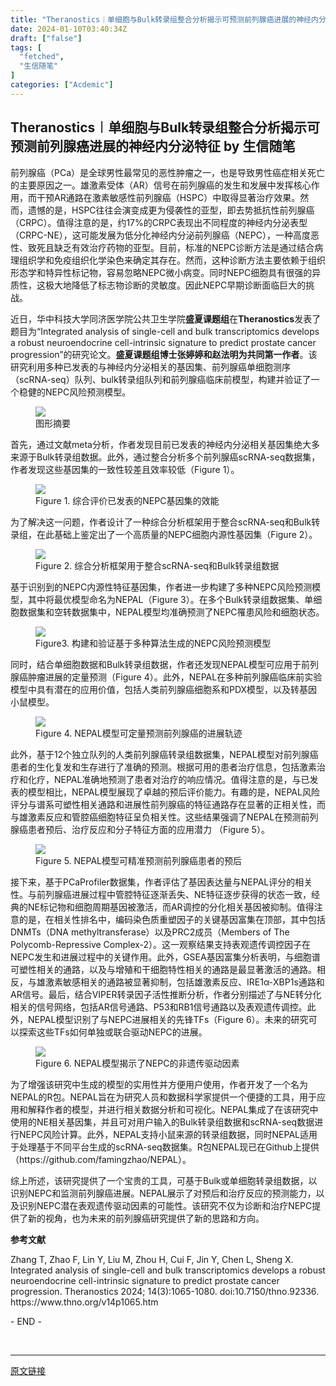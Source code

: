 ```yaml
---
title: "Theranostics︱单细胞与Bulk转录组整合分析揭示可预测前列腺癌进展的神经内分泌特征"
date: 2024-01-10T03:40:34Z
draft: ["false"]
tags: [
  "fetched",
  "生信随笔"
]
categories: ["Acdemic"]
---
```

Theranostics︱单细胞与Bulk转录组整合分析揭示可预测前列腺癌进展的神经内分泌特征 by 生信随笔
------
<div><section data-tool="mdnice编辑器" data-website="https://www.mdnice.com"><p data-tool="mdnice编辑器">前列腺癌（PCa）是全球男性最常见的恶性肿瘤之一，也是导致男性癌症相关死亡的主要原因之一。雄激素受体（AR）信号在前列腺癌的发生和发展中发挥核心作用，而<span>干预</span>AR通路在激素敏感性前列腺癌（HSPC）中取得显著治疗效果。然而，遗憾的是，HSPC往往会演变成更为侵袭性的亚型，即去势抵抗性前列腺癌（CRPC）。值得注意的是，约17%的CRPC表现出不同程度的神经内分泌表型（CRPC-NE），这可能发展为低分化神经内分泌前列腺癌（NEPC），一种高度恶性、致死且缺乏有效治疗药物的亚型。目前，标准的NEPC诊断方法是通过结合病理组织学和免疫组织化学染色来确定其存在。然而，这种诊断方法主要依赖于组织形态学和特异性标记物，容易忽略NEPC微小病变。同时NEPC细胞具有很强的异质性，这极大地降低了标志物诊断的灵敏度。因此NEPC早期诊断面临巨大的挑战。</p><p data-tool="mdnice编辑器">近日，华中科技大学同济医学院公共卫生学院<strong>盛夏课题组</strong>在<strong>Theranostics</strong>发表了题目为“Integrated analysis of single-cell and bulk transcriptomics develops a robust neuroendocrine cell-intrinsic signature to predict prostate cancer progression”的研究论文。<strong>盛夏课题组博士张婷婷和赵法明为共同第一作者</strong>。该研究利用多种已发表的与神经内分泌相关的基因集、前列腺癌单细胞测序（scRNA-seq）队列、bulk转录组队列和前列腺癌临床前模型，构建并验证了一个稳健的NEPC风险预测模型。</p><figure data-tool="mdnice编辑器"><img data-imgfileid="100004257" data-ratio="0.5" data-src="https://mmbiz.qpic.cn/mmbiz_jpg/fTW9zRI3eqWiacxYjCicMTDcpvXtCEicSTLtWjtiaucSBl9P7dX9lEEFqzkUlicHUQZWiajmIzUwFbIUicFQdBJMmicpjA/640?wx_fmt=other&amp;from=appmsg" data-type="other" data-w="1080" src="https://mmbiz.qpic.cn/mmbiz_jpg/fTW9zRI3eqWiacxYjCicMTDcpvXtCEicSTLtWjtiaucSBl9P7dX9lEEFqzkUlicHUQZWiajmIzUwFbIUicFQdBJMmicpjA/640?wx_fmt=other&amp;from=appmsg"><figcaption>图形摘要</figcaption></figure><p data-tool="mdnice编辑器">首先，通过文献meta分析，作者发现目前已发表的神经内分泌相关基因集绝大多来源于Bulk转录组数据。此外，通过整合分析多个前列腺癌scRNA-seq数据集，作者发现这些基因集的一致性较差且效率较低（Figure 1）。</p><figure data-tool="mdnice编辑器"><img data-imgfileid="100004258" data-ratio="0.7731481481481481" data-src="https://mmbiz.qpic.cn/mmbiz_jpg/fTW9zRI3eqWiacxYjCicMTDcpvXtCEicSTLO8TIiaThvoW2I0vMRibx8xe5kJLk9lYibUibdyc6jL0EsicCT7er2Cu2oCQ/640?wx_fmt=other&amp;from=appmsg" data-type="other" data-w="1080" src="https://mmbiz.qpic.cn/mmbiz_jpg/fTW9zRI3eqWiacxYjCicMTDcpvXtCEicSTLO8TIiaThvoW2I0vMRibx8xe5kJLk9lYibUibdyc6jL0EsicCT7er2Cu2oCQ/640?wx_fmt=other&amp;from=appmsg"><figcaption>Figure 1. 综合评价已发表的NEPC基因集的效能</figcaption></figure><p data-tool="mdnice编辑器">为了解决这一问题，作者设计了一种综合分析框架用于整合scRNA-seq和Bulk转录组，在此基础上鉴定出了一个高质量的NEPC细胞内源性基因集（Figure 2）。</p><figure data-tool="mdnice编辑器"><img data-imgfileid="100004256" data-ratio="0.5083333333333333" data-src="https://mmbiz.qpic.cn/mmbiz_jpg/fTW9zRI3eqWiacxYjCicMTDcpvXtCEicSTLvB4STS8szlUn5zLCialKOdWQq8ZoKAtqI2P9M3ek9GUEJR31y33o52Q/640?wx_fmt=other&amp;from=appmsg" data-type="other" data-w="1080" src="https://mmbiz.qpic.cn/mmbiz_jpg/fTW9zRI3eqWiacxYjCicMTDcpvXtCEicSTLvB4STS8szlUn5zLCialKOdWQq8ZoKAtqI2P9M3ek9GUEJR31y33o52Q/640?wx_fmt=other&amp;from=appmsg"><figcaption>Figure 2. 综合分析框架用于整合scRNA-seq和Bulk转录组数据</figcaption></figure><p data-tool="mdnice编辑器">基于识别到的NEPC内源性特征基因集，作者进一步构建了多种NEPC风险预测模型，其中将最优模型命名为NEPAL（Figure 3）。在多个Bulk转录组数据集、单细胞数据集和空转数据集中，NEPAL模型均准确预测了NEPC罹患风险和细胞状态。</p><figure data-tool="mdnice编辑器"><img data-imgfileid="100004259" data-ratio="1.2953703703703703" data-src="https://mmbiz.qpic.cn/mmbiz_jpg/fTW9zRI3eqWiacxYjCicMTDcpvXtCEicSTLT8EMouaM8rkicED0xS36dSU7ECFtUCQ4ZhCHFvgheticQVpN2l1XBwJg/640?wx_fmt=other&amp;from=appmsg" data-type="other" data-w="1080" src="https://mmbiz.qpic.cn/mmbiz_jpg/fTW9zRI3eqWiacxYjCicMTDcpvXtCEicSTLT8EMouaM8rkicED0xS36dSU7ECFtUCQ4ZhCHFvgheticQVpN2l1XBwJg/640?wx_fmt=other&amp;from=appmsg"><figcaption>Figure3. 构建和验证基于多种算法生成的NEPC风险预测模型</figcaption></figure><p data-tool="mdnice编辑器">同时，结合单细胞数据和Bulk转录组数据，作者还发现NEPAL模型可应用于前列腺癌肿瘤进展的定量预测（Figure 4）。此外，NEPAL在多种前列腺癌临床前实验模型中具有潜在的应用价值，包括人类前列腺癌细胞系和PDX模型，以及转基因小鼠模型。</p><figure data-tool="mdnice编辑器"><img data-imgfileid="100004255" data-ratio="1.1959798994974875" data-src="https://mmbiz.qpic.cn/mmbiz_jpg/fTW9zRI3eqWiacxYjCicMTDcpvXtCEicSTLmeVVGx283Sp5MLMME1Wl4b7j2Y2P0kZOjZM0qNDnPhE4Lzptnm1cQw/640?wx_fmt=other&amp;from=appmsg" data-type="other" data-w="796" src="https://mmbiz.qpic.cn/mmbiz_jpg/fTW9zRI3eqWiacxYjCicMTDcpvXtCEicSTLmeVVGx283Sp5MLMME1Wl4b7j2Y2P0kZOjZM0qNDnPhE4Lzptnm1cQw/640?wx_fmt=other&amp;from=appmsg"><figcaption>Figure 4. NEPAL模型可定量预测前列腺癌的进展轨迹</figcaption></figure><p data-tool="mdnice编辑器">此外，基于12个独立队列的人类前列腺癌转录组数据集，NEPAL模型对前列腺癌患者的生化复发和生存进行了准确的预测。根据可用的患者治疗信息，包括激素治疗和化疗，NEPAL准确地预测了患者对治疗的响应情况。值得注意的是，与已发表的模型相比，NEPAL模型展现了卓越的预后评价能力。有趣的是，NEPAL风险评分与谱系可塑性相关通路和进展性前列腺癌的特征通路存在显著的正相关性，而与雄激素反应和管腔癌细胞特征呈负相关性。这些结果强调了NEPAL在预测前列腺癌患者预后、治疗反应和分子特征方面的应用潜力 （Figure 5）。</p><figure data-tool="mdnice编辑器"><img data-imgfileid="100004262" data-ratio="0.984488107549121" data-src="https://mmbiz.qpic.cn/mmbiz_jpg/fTW9zRI3eqWiacxYjCicMTDcpvXtCEicSTLupzIjicia4Sqf1ISZKia9DxkFdaWcLVJlm5LZKICgkPqP8iajhuiaG6vLMw/640?wx_fmt=other&amp;from=appmsg" data-type="other" data-w="967" src="https://mmbiz.qpic.cn/mmbiz_jpg/fTW9zRI3eqWiacxYjCicMTDcpvXtCEicSTLupzIjicia4Sqf1ISZKia9DxkFdaWcLVJlm5LZKICgkPqP8iajhuiaG6vLMw/640?wx_fmt=other&amp;from=appmsg"><figcaption>Figure 5. NEPAL模型可精准预测前列腺癌患者的预后</figcaption></figure><p data-tool="mdnice编辑器">接下来，基于PCaProfiler数据集，作者评估了基因表达量与NEPAL评分的相关性。与前列腺癌进展过程中管腔特征逐渐丢失、NE特征逐步获得的状态一致，经典的NE标记物和细胞周期基因被激活，而AR调控的分化相关基因被抑制。值得注意的是，在相关性排名中，编码染色质重塑因子的关键基因富集在顶部，其中包括DNMTs（DNA methyltransferase）以及PRC2成员（Members of The Polycomb-Repressive Complex-2）。这一观察结果支持表观遗传调控因子在NEPC发生和进展过程中的关键作用。此外，GSEA基因富集分析表明，与细胞谱可塑性相关的通路，以及与增殖和干细胞特性相关的通路是最显著激活的通路。相反，与雄激素敏感相关的通路被显著抑制，包括雄激素反应、IRE1α-XBP1s通路和AR信号。最后，结合VIPER转录因子活性推断分析，作者分别描述了与NE转分化相关的信号网络，包括AR信号通路、P53和RB1信号通路以及表观遗传调控。此外，NEPAL模型识别了与NEPC进展相关的先锋TFs（Figure 6）。未来的研究可以探索这些TFs如何单独或联合驱动NEPC的进展。</p><figure data-tool="mdnice编辑器"><img data-imgfileid="100004261" data-ratio="0.8416666666666667" data-src="https://mmbiz.qpic.cn/mmbiz_jpg/fTW9zRI3eqWiacxYjCicMTDcpvXtCEicSTLQCtfwLdhRxepPuNcv4QpCFLMjxV33ia6X3DT8xhUffaW4icx0pYoVm3w/640?wx_fmt=other&amp;from=appmsg" data-type="other" data-w="1080" src="https://mmbiz.qpic.cn/mmbiz_jpg/fTW9zRI3eqWiacxYjCicMTDcpvXtCEicSTLQCtfwLdhRxepPuNcv4QpCFLMjxV33ia6X3DT8xhUffaW4icx0pYoVm3w/640?wx_fmt=other&amp;from=appmsg"><figcaption>Figure 6. NEPAL模型揭示了NEPC的非遗传驱动因素</figcaption></figure><p data-tool="mdnice编辑器">为了增强该研究中生成的模型的实用性并方便用户使用，作者开发了一个名为NEPAL的R包。NEPAL旨在为研究人员和数据科学家提供一个便捷的工具，用于应用和解释作者的模型，并进行相关数据分析和可视化。NEPAL集成了在该研究中使用的NE相关基因集，并且可对用户输入的Bulk转录组数据和scRNA-seq数据进行NEPC风险计算。此外，NEPAL支持小鼠来源的转录组数据，同时NEPAL适用于处理基于不同平台生成的scRNA-seq数据集。R包NEPAL现已在Github上提供（https://github.com/famingzhao/NEPAL）。</p><p data-tool="mdnice编辑器">综上所述，该研究提供了一个宝贵的工具，可基于Bulk或单细胞转录组数据，以识别NEPC和监测前列腺癌进展。NEPAL展示了对预后和治疗反应的预测能力，以及识别NEPC潜在表观遗传驱动因素的可能性。该研究不仅为诊断和治疗NEPC提供了新的视角，也为未来的前列腺癌研究提供了新的思路和方向。</p><p data-tool="mdnice编辑器"><strong>参考文献</strong></p><p data-tool="mdnice编辑器">Zhang T, Zhao F, Lin Y, Liu M, Zhou H, Cui F, Jin Y, Chen L, Sheng X. Integrated analysis of single-cell and bulk transcriptomics develops a robust neuroendocrine cell-intrinsic signature to predict prostate cancer progression. Theranostics 2024; 14(3):1065-1080. doi:10.7150/thno.92336. https://www.thno.org/v14p1065.htm</p><span>- END -<span></span></span></section><p><br></p><p><mp-style-type data-value="3"></mp-style-type></p></div>  
<hr>
<a href="https://mp.weixin.qq.com/s/kTC6t5e22RSIJmDA34luag",target="_blank" rel="noopener noreferrer">原文链接</a>
